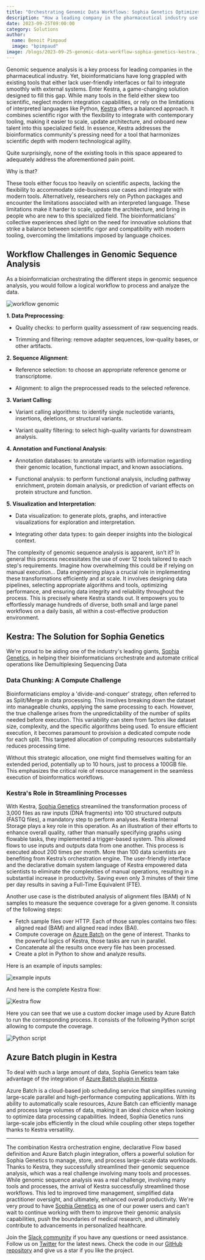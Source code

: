 ```yaml
---
title: "Orchestrating Genomic Data Workflows: Sophia Genetics Optimizes Operations with Kestra"
description: "How a leading company in the pharmaceutical industry use Kestra to orchestrate genomic data workflows ?"
date: 2023-09-25T09:00:00
category: Solutions
author:
  name: Benoit Pimpaud
  image: "bpimpaud"
image: /blogs/2023-09-25-genomic-data-workflow-sophia-genetics-kestra.jpg
---
```


Genomic sequence analysis is a key process for leading companies in the pharmaceutical industry. Yet, bioinformaticians have long grappled with existing tools that either lack user-friendly interfaces or fail to integrate smoothly with external systems. Enter Kestra, a game-changing solution designed to fill this gap. While many tools in the field either skew too scientific, neglect modern integration capabilities, or rely on the limitations of interpreted languages like Python, [Kestra](https://github.com/kestra-io/kestra) offers a balanced approach. It combines scientific rigor with the flexibility to integrate with contemporary tooling, making it easier to scale, update architecture, and onboard new talent into this specialized field. In essence, Kestra addresses the bioinformatics community's pressing need for a tool that harmonizes scientific depth with modern technological agility.

Quite surprisingly, none of the existing tools in this space appeared to adequately address the aforementioned pain point.

Why is that?

These tools either focus too heavily on scientific aspects, lacking the flexibility to accommodate side-business use cases and integrate with modern tools. Alternatively, researchers rely on Python packages and encounter the limitations associated with an interpreted language.
These limitations make it harder to scale, update the architecture, and bring in people who are new to this specialized field. The bioinformaticians' collective experiences shed light on the need for innovative solutions that strike a balance between scientific rigor and compatibility with modern tooling, overcoming the limitations imposed by language choices.

## Workflow Challenges in Genomic Sequence Analysis

As a bioinformatician orchestrating the different steps in genomic sequence analysis, you would follow a logical workflow to process and analyze the data.

![workflow genomic](/blogs/2023-09-25-genomic-data-workflow-sophia-genetics-kestra/workflow_genomic.jpg)


**1. Data Preprocessing**: 
    
* Quality checks: to perform quality assessment of raw sequencing reads.
    
* Trimming and filtering: remove adapter sequences, low-quality bases, or other artifacts.

**2. Sequence Alignment**: 
    
* Reference selection: to choose an appropriate reference genome or transcriptome.
    
* Alignment: to align the preprocessed reads to the selected reference.

**3. Variant Calling**: 
    
* Variant calling algorithms: to identify single nucleotide variants, insertions, deletions, or structural variants.
    
* Variant quality filtering: to select high-quality variants for downstream analysis.

**4. Annotation and Functional Analysis**: 
    
* Annotation databases: to annotate variants with information regarding their genomic location, functional impact, and known associations.
    
* Functional analysis: to perform functional analysis, including pathway enrichment, protein domain analysis, or prediction of variant effects on protein structure and function.

**5. Visualization and Interpretation**: 
    
* Data visualization: to generate plots, graphs, and interactive visualizations for exploration and interpretation. 
    
* Integrating other data types: to gain deeper insights into the biological context.


The complexity of genomic sequence analysis is apparent, isn’t it? In general this process necessitates the use of over 12 tools tailored to each step's requirements. Imagine how overwhelming this could be if relying on manual execution… Data engineering plays a crucial role in implementing these transformations efficiently and at scale. It involves designing data pipelines, selecting appropriate algorithms and tools, optimizing performance, and ensuring data integrity and reliability throughout the process.
This is precisely where Kestra stands out. It empowers you to effortlessly manage hundreds of diverse, both small and large panel workflows on a daily basis, all within a cost-effective production environment.


## Kestra: The Solution for Sophia Genetics

We're proud to be aiding one of the industry's leading giants, [Sophia Genetics](https://www.sophiagenetics.com/), in helping their bioinformaticians orchestrate and automate critical operations like Demultiplexing Sequencing Data

### Data Chunking: A Compute Challenge

Bioinformaticians employ a 'divide-and-conquer' strategy, often referred to as Split/Merge in data processing. This involves breaking down the dataset into manageable chunks, applying the same processing to each.
However, the true challenge arises from the unpredictability of the number of splits needed before execution. This variability can stem from factors like dataset size, complexity, and the specific algorithms being used. To ensure efficient execution, it becomes paramount to provision a dedicated compute node for each split. This targeted allocation of computing resources substantially reduces processing time.

Without this strategic allocation, one might find themselves waiting for an extended period, potentially up to 10 hours, just to process a 100GB file. This emphasizes the critical role of resource management in the seamless execution of bioinformatics workflows.

### Kestra's Role in Streamlining Processes

With Kestra, [Sophia Genetics](https://www.sophiagenetics.com/) streamlined the transformation process of 3,000 files as raw inputs (DNA fragments) into 100 structured outputs (FASTQ files), a mandatory step to perform analyses. Kestra Internal Storage plays a key role in this operation. As an illustration of their efforts to enhance overall quality, rather than manually specifying graphs using flowable tasks, they implemented a trigger-based system. This allowed flows to use inputs and outputs data from one another.
This process is executed about 200 times per month. More than 100 data scientists are benefiting from Kestra’s orchestration engine. The user-friendly interface and the declarative domain system language of Kestra empowered data scientists to eliminate the complexities of manual operations, resulting in a substantial increase in productivity. Saving even only 3 minutes of their time per day results in saving a Full-Time Equivalent (FTE).

Another use case is the distributed analysis of alignment files (BAM) of N samples to measure the sequence coverage for a given genome.
It consists of the following steps:

* Fetch sample files over HTTP. Each of those samples contains two files: aligned read (BAM) and aligned read index (BAI).
* Compute coverage on [Azure Batch](https://kestra.io/plugins/plugin-azure) on the gene of interest. Thanks to the powerful logics of Kestra, those tasks are run in parallel.
* Concatenate all the results once every file has been processed.
* Create a plot in Python to show and analyze results.


Here is an example of inputs samples:

![example inputs](/blogs/2023-09-25-genomic-data-workflow-sophia-genetics-kestra/example_input.png)

And here is the complete Kestra flow:

![Kestra flow](/blogs/2023-09-25-genomic-data-workflow-sophia-genetics-kestra/script.png)

Here you can see that we use a custom docker image used by Azure Batch to run the corresponding process. It consists of the following Python script allowing to compute the coverage.

![Python script](/blogs/2023-09-25-genomic-data-workflow-sophia-genetics-kestra/script.png)

## Azure Batch plugin in Kestra

To deal with such a large amount of data, Sophia Genetics team take advantage of the integration of [Azure Batch plugin in Kestra](https://kestra.io/plugins/plugin-azure). 

Azure Batch is a cloud-based job scheduling service that simplifies running large-scale parallel and high-performance computing applications. With its ability to automatically scale resources, Azure Batch can efficiently manage and process large volumes of data, making it an ideal choice when looking to optimize data processing capabilities.
Indeed, Sophia Genetics runs large-scale jobs efficiently in the cloud while coupling other steps together thanks to Kestra versatility.

---

The combination Kestra orchestration engine, declarative Flow based definition and Azure Batch plugin integration, offers a powerful solution for Sophia Genetics to manage, store, and process large-scale data workloads. 
Thanks to Kestra, they successfully streamlined their genomic sequence analysis, which was a real challenge involving many tools and processes.
While genomic sequence analysis was a real challenge, involving many tools and processes, the arrival of Kestra successfully streamlined those workflows. This led to improved time management, simplified data practitioner oversight, and ultimately, enhanced overall productivity.
We're very proud to have [Sophia Genetics](https://www.sophiagenetics.com/) as one of our power users and can't wait to continue working with them to improve their genomic analysis capabilities, push the boundaries of medical research, and ultimately contribute to advancements in personalized healthcare.


Join the [Slack community](https://kestra.io/slack) if you have any questions or need assistance. Follow us on [Twitter](https://twitter.com/kestra_io) for the latest news. Check the code in our [GitHub repository](https://github.com/kestra-io/kestra) and give us a star if you like the project.
